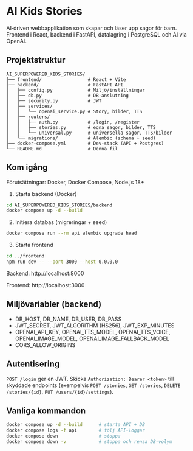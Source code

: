 # AI Kids Stories

AI‑driven webbapplikation som skapar och läser upp sagor för barn. Frontend i React, backend i FastAPI, datalagring i PostgreSQL och AI via OpenAI.

## Projektstruktur

```
AI_SUPERPOWERED_KIDS_STORIES/
├── frontend/                 # React + Vite
├── backend/                  # FastAPI API
│   ├── config.py             # Miljö/inställningar
│   ├── db.py                 # DB‑anslutning
│   ├── security.py           # JWT
│   ├── services/
│   │   └── openai_service.py # Story, bilder, TTS
│   ├── routers/
│   │   ├── auth.py           # /login, /register
│   │   ├── stories.py        # egna sagor, bilder, TTS
│   │   └── universal.py      # universella sagor, TTS/bilder
│   └── migrations/           # Alembic (schema + seed)
├── docker-compose.yml        # Dev‑stack (API + Postgres)
└── README.md                 # Denna fil
```

## Kom igång

Förutsättningar: Docker, Docker Compose, Node.js 18+

1) Starta backend (Docker)
```bash
cd AI_SUPERPOWERED_KIDS_STORIES/backend
docker compose up -d --build
```

2) Initiera databas (migreringar + seed)
```bash
docker compose run --rm api alembic upgrade head
```

3) Starta frontend
```bash
cd ../frontend
npm run dev -- --port 3000 --host 0.0.0.0
```

Backend: http://localhost:8000

Frontend: http://localhost:3000

## Miljövariabler (backend)

- DB_HOST, DB_NAME, DB_USER, DB_PASS
- JWT_SECRET, JWT_ALGORITHM (HS256), JWT_EXP_MINUTES
- OPENAI_API_KEY, OPENAI_TTS_MODEL, OPENAI_TTS_VOICE, OPENAI_IMAGE_MODEL, OPENAI_IMAGE_FALLBACK_MODEL
- CORS_ALLOW_ORIGINS

## Autentisering

`POST /login` ger en JWT. Skicka `Authorization: Bearer <token>` till skyddade endpoints (exempelvis `POST /stories`, `GET /stories`, `DELETE /stories/{id}`, `PUT /users/{id}/settings`).

## Vanliga kommandon

```bash
docker compose up -d --build      # starta API + DB
docker compose logs -f api        # följ API‑loggar
docker compose down               # stoppa
docker compose down -v            # stoppa och rensa DB‑volym
```


